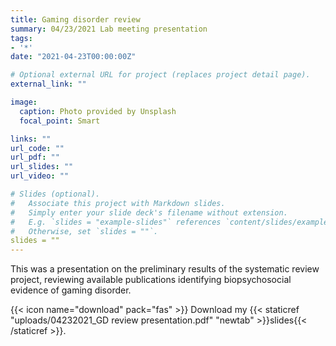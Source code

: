 ```yaml
---
title: Gaming disorder review
summary: 04/23/2021 Lab meeting presentation
tags:
- '*'
date: "2021-04-23T00:00:00Z"

# Optional external URL for project (replaces project detail page).
external_link: ""

image:
  caption: Photo provided by Unsplash
  focal_point: Smart

links: ""
url_code: ""
url_pdf: ""
url_slides: ""
url_video: ""

# Slides (optional).
#   Associate this project with Markdown slides.
#   Simply enter your slide deck's filename without extension.
#   E.g. `slides = "example-slides"` references `content/slides/example-slides.md`.
#   Otherwise, set `slides = ""`.
slides = ""
---
```


This was a presentation on the preliminary results of the systematic review project, reviewing available publications identifying biopsychosocial evidence of gaming disorder.

{{< icon name="download" pack="fas" >}} Download my {{< staticref "uploads/04232021_GD review presentation.pdf" "newtab" >}}slides{{< /staticref >}}.